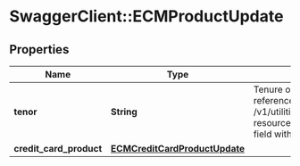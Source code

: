 # SwaggerClient::ECMProductUpdate

## Properties
Name | Type | Description | Notes
------------ | ------------- | ------------- | -------------
**tenor** | **String** | Tenure of loan. This is a reference data field. Please use /v1/utilities/referenceData/{tenor} resource to get valid value of this field with description. | [optional] 
**credit_card_product** | [**ECMCreditCardProductUpdate**](ECMCreditCardProductUpdate.md) |  | [optional] 

